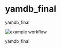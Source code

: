 # yamdb_final
yamdb_final

![example workflow](https://github.com/forester2k/yamdb_final/actions/workflows/yamdb_workflow.yml/badge.svg)



yamdb_final


